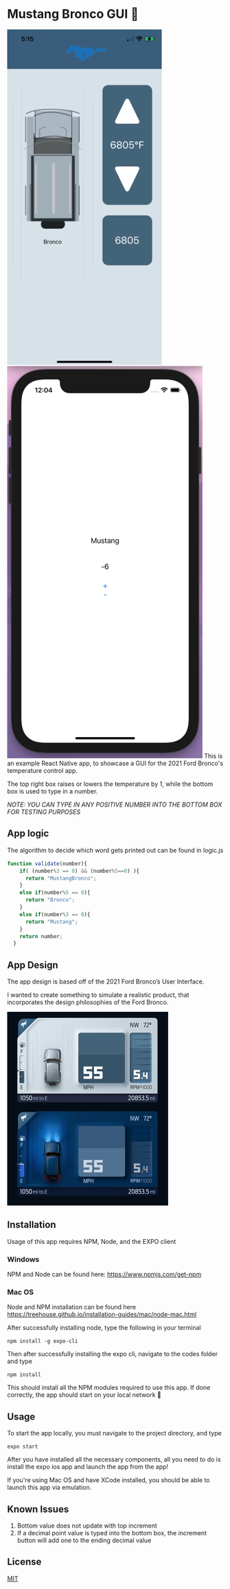 # Mustang Bronco GUI 🚙
![image](https://raw.githubusercontent.com/tambatd/-Mustang_Bronco_GUI/master/React_Native/Assets/Visual/UI.png)
![image](https://raw.githubusercontent.com/tambatd/-Mustang_Bronco_GUI/master/Swift_Ver/Images/Swift_IOS.png)
This is an example React Native app, to showcase a GUI for the 2021 Ford Bronco's temperature control app.

The top right box raises or lowers the temperature by 1, while the bottom box is used to type in a number.

*NOTE: YOU CAN TYPE IN ANY POSITIVE NUMBER INTO THE BOTTOM BOX FOR TESTING PURPOSES*
## App logic
The algorithm to decide which word gets printed out can be found in logic.js

```Javascript
function validate(number){
    if( (number%3 == 0) && (number%5==0) ){
      return "MustangBronco";
    }
    else if(number%5 == 0){
      return "Bronco";
    }
    else if(number%3 == 0){
      return "Mustang";
    }
    return number;
  }
```
## App Design
The app design is based off of the 2021 Ford Bronco’s User Interface.

I wanted to create something to simulate a realistic product, that incorporates the design philosophies of the Ford Bronco.

![image](https://raw.githubusercontent.com/tambatd/-Mustang_Bronco_GUI/master/React_Native/Assets/Visual/f2572ce2-8935-41ac-938a-0ffa0b757aa9-ebe5ea1006755895f0e497bb2703-1.jpg)

## Installation
Usage of this app requires NPM, Node, and the EXPO client

### Windows

NPM and Node can be found here:
https://www.npmjs.com/get-npm

### Mac OS

Node and NPM installation can be found here
https://treehouse.github.io/installation-guides/mac/node-mac.html

After successfully installing node, type the following in your terminal

```
npm install -g expo-cli
```

Then after successfully installing the expo cli, navigate to the codes folder and type

```
npm install
```
This should install all the NPM modules required to use this app.
If done correctly, the app should start on your local network 🎉


## Usage
To start the app locally, you must navigate to the project directory, and type
```
expo start 
```

After you have installed all the necessary components, all you need to do is install the expo ios app and launch the app from the app! 

If you're using Mac OS and have XCode installed, you should be able to launch this app via emulation. 

## Known Issues 
1. Bottom value does not update with top increment 
2. If a decimal point value is typed into the bottom box, the increment button will add one to the ending decimal value 

## License
[MIT](https://choosealicense.com/licenses/mit/)
